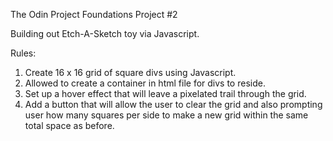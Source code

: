The Odin Project Foundations Project #2

Building out Etch-A-Sketch toy via Javascript.

Rules:
1. Create 16 x 16 grid of square divs using Javascript.
2. Allowed to create a container in html file for divs to reside.
3. Set up a hover effect that will leave a pixelated trail through the grid.
4. Add a button that will allow the user to clear the grid and also prompting user how many squares per side to make a new grid within the same total space as before.